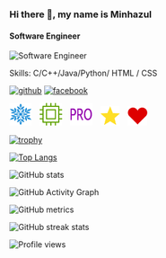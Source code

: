 ### Hi there 👋, my name is Minhazul
#### Software Engineer 
![Software Engineer ](https://encrypted-tbn0.gstatic.com/images?q=tbn:ANd9GcTo-i82kdgVUg0fTJU07_ir8LnOGUuAvF4QzLFZFK3A6-Gso322zo5VMo6FVDIR3SiIihg&usqp=CAU)


Skills: C/C++/Java/Python/ HTML / CSS 

[<img src='https://cdn.jsdelivr.net/npm/simple-icons@3.0.1/icons/github.svg' alt='github' height='40'>](https://github.com/Minhazul213)  [<img src='https://cdn.jsdelivr.net/npm/simple-icons@3.0.1/icons/facebook.svg' alt='facebook' height='40'>](https://www.facebook.com/Minhazul3689)  

<a href='https://archiveprogram.github.com/'><img src='https://raw.githubusercontent.com/acervenky/animated-github-badges/master/assets/acbadge.gif' width='40' height='40'></a> <a href='https://docs.github.com/en/developers'><img src='https://raw.githubusercontent.com/acervenky/animated-github-badges/master/assets/devbadge.gif' width='40' height='40'></a> <a href='https://github.com/pricing'><img src='https://raw.githubusercontent.com/acervenky/animated-github-badges/master/assets/pro.gif' width='40' height='40'></a> <a href='https://stars.github.com/'><img src='https://raw.githubusercontent.com/acervenky/animated-github-badges/master/assets/starbadge.gif' width='35' height='35'></a> <a href='https://docs.github.com/en/github/supporting-the-open-source-community-with-github-sponsors'><img src='https://raw.githubusercontent.com/acervenky/animated-github-badges/master/assets/sponsorbadge.gif' width='35' height='35'></a> 

[![trophy](https://github-profile-trophy.vercel.app/?username=Minhazul213)](https://github.com/ryo-ma/github-profile-trophy)

[![Top Langs](https://github-readme-stats.vercel.app/api/top-langs/?username=Minhazul213)](https://github.com/anuraghazra/github-readme-stats)

![GitHub stats](https://github-readme-stats.vercel.app/api?username=Minhazul213&show_icons=true&count_private=true)  

![GitHub Activity Graph](https://activity-graph.herokuapp.com/graph?username=Minhazul213)  

![GitHub metrics](https://metrics.lecoq.io/Minhazul213)  

![GitHub streak stats](https://streak-stats.demolab.com/?user=Minhazul213)  

![Profile views](https://gpvc.arturio.dev/Minhazul213)  
